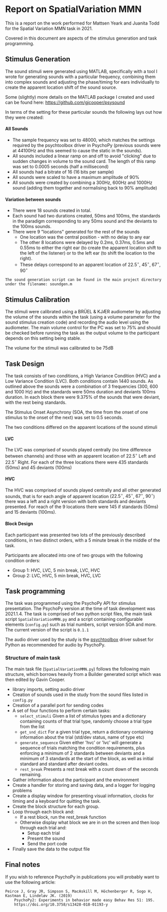 # Report on SpatialVariation MMN

This is a report on the work performed for Mattsen Yeark and Juanita Todd for the Spatial Variation MMN task  in 2021.

Covered in this document are aspects of the stimulus generation and task programming.

## Stimulus Generation

The sound stimuli were generated using MATLAB, specifically with a tool I wrote for generating sounds with a particular frequency, combining them into complex sounds and adjusting the phase/timing for ears individually to create the apparent location shift of the sound source.

Some (slightly) more details on the MATLAB package I created and used can be found here: https://github.com/gjcooper/psysound

In terms of the setting for these particular sounds the following lays out how they were created:

#### All Sounds

* The sample frequency was set to 48000, which matches the settings required by the psychtoolbox driver in PsychoPy (previous sounds were at 44100Hz and this seemed to cause the static in the sounds).
* All sounds included a linear ramp on and off to avoid "clicking" due to sudden changes in volume to the sound card. The length of this ramp was set to 0.0005 seconds (half a millisecond)
* All sounds had a bitrate of 16 (16 bits per sample)
* All sounds were scaled to have a maximum amplitude of 90%
* All sounds were created by combining a 300Hz, 600Hz and 1000Hz sound (adding them together and normalising back to 90% amplitude)

#### Variation between sounds

* There were 18 sounds created in total.
* Each sound had two durations created, 50ms and 100ms, the standards in the paradigm corresponding to any 50ms sound and the deviants to the 100ms sounds.
* There were 9 "locations" generated for the rest of the sounds
    * One location was the central position - with no delay to any ear
    * The other 8 locations were delayed by 0.2ms, 0.37ms, 0.5ms and 0.55ms to either the right ear (to create the apparent location shift to the left of the listener) or to the left ear (to shift the location to the right).
    * These delays correspond to an apparent location of $22.5^{\circ}$, $45^{\circ}$, $67^{\circ}$, $90^{\circ}$
    
```{note}
The sound generation script can be found in the main project directory under the filename: soundgen.m
```

## Stimulus Calibration

The stimuli were calibrated using a BRÜEL & KJÆR audiometer by adjusting the volume of the sounds within the task (using a volume parameter for the sound stimulus creation code) and recording the audio level using the audiometer. The main volume control for the PC was set to 75% and should be checked before running the task as the output volume to the participant depends on this setting being stable.

The volume for the stimuli was calibrated to be 75dB

## Task Design

The task consists of two conditions, a High Variance Condition (HVC) and a Low Variance Condition (LVC). Both conditions contain 1440 sounds. As outlined above the sounds were a combination of 3 frequencies (300, 600 and 1000 Hz) and the standards were 50ms duration and deviants 100ms duration. In each block there were 9.375% of the sounds that were deviant, with the rest being standards.

The Stimulus Onset Asynchrony (SOA, the time from the onset of one stimulus to the onset of the next) was set to 0.5 seconds.

The two conditions differed on the apparent locations of the sound stimuli

#### LVC 

The LVC was comprised of sounds played centrally (no time difference between channels) and those with an apparent location of $22.5^{\circ}$ Left and $22.5^{\circ}$ Right. For each of the three locations there were 435 standards (50ms) and 45 deviants (100ms)

#### HVC

The HVC was comprised of sounds played centrally and all other generated sounds, that is for each angle of apparent location ($22.5^{\circ}$, $45^{\circ}$, $67^{\circ}$, $90^{\circ}$) there was a left and a right version with both standards and deviants presented. For reach of the 9 locations there were 145 if standards (50ms) and 15 deviants (100ms).

#### Block Design

Each participant was presented two lots of the previously described conditions, in two distinct orders, with a 5 minute break in the middle of the task.

Participants are allocated into one of two groups with the following condition orders:

* Group 1: HVC, LVC, 5 min break, LVC, HVC
* Group 2: LVC, HVC, 5 min break, HVC, LVC

## Task programming

The task was programmed using the PsychoPy API for stimulus presentation. The PsychoPy version at the time of task development was 2021.1.4. The task is comprised of two python script files, the main task script `SpatialVariationMMN.py` and a script containing configurable elements (`config.py`) such as trial numbers, script version SOA and more. The current version of the script is `0.1.1`

The audio driver used by the study is the [psychtoolbox](http://psychtoolbox.org) driver subset for Python as recommended for audio by PsychoPy.

### Structure of main task

The main task file (`SpatialVariationMMN.py`) follows the following main structure, which borrows heavily from a Builder generated script which was then edited by Gavin Cooper.

* library imports, setting audio driver
* Creation of sounds used in the study from the sound files listed in `config.py`
* Creation of a parallel port for sending codes
* A set of four functions to perform certain tasks:
    * `select_stimuli` Given a list of stimulus types and a dictionary containing counts of that trial type, randomly choose a trial type from the list
    * `get_snd_dict` For a given trial type, return a dictionary containing information about the trial (std/dev status, name of type etc)
    * `generate_sequence` Given either 'hvc' or 'lvc' will generate a sequence of trials matching the condition requirements, plus enforcing a minimum of 2 standards between deviants and a minimum of 3 standards at the start of the block, as well as initial standard and standard after deviant codes.
    * `rest_break` Presents a rest break with a count down of the seconds remaining.
* Gather information about the participant and the environment
* Create a handler for storing and saving data, and a logger for logging problems
* Create a display window for presenting visual information, clocks for timing and a keyboard for quitting the task.
* Create the block structure for each group.
* Loop through each block and:
    * If a rest block, run the rest_break function
    * Otherwise display what block we are in on the screen and then loop through each trial and:
        * Setup each trial
        * Present the sound
        * Send the port code
* Finally save the data to the output file

## Final notes

If you wish to reference PsychoPy in publications you will probably want to use the following article:

    Peirce J, Gray JR, Simpson S, MacAskill M, Höchenberger R, Sogo H, Kastman E, Lindeløv JK. (2019)
        PsychoPy2: Experiments in behavior made easy Behav Res 51: 195.
        https://doi.org/10.3758/s13428-018-01193-y
